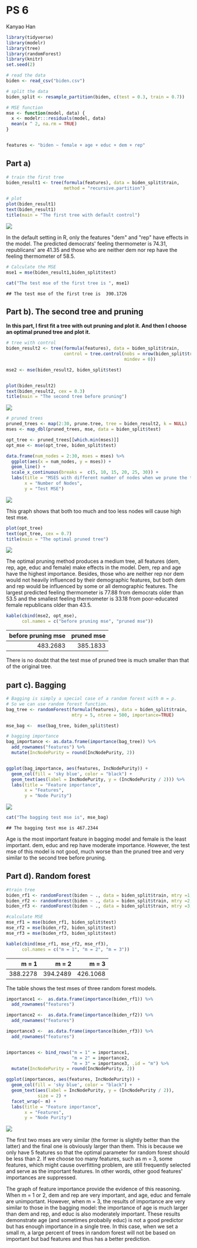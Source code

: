 PS 6
================
Kanyao Han

``` r
library(tidyverse)
library(modelr)
library(tree)
library(randomForest)
library(knitr)
set.seed(2)
```

``` r
# read the data
biden <- read_csv("biden.csv")

# split the data
biden_split <- resample_partition(biden, c(test = 0.3, train = 0.7))

# MSE function
mse <- function(model, data) {
  x <- modelr:::residuals(model, data)
  mean(x ^ 2, na.rm = TRUE)
}


features <- "biden ~ female + age + educ + dem + rep"
```

Part a)
-------

``` r
# train the first tree
biden_result1 <- tree(formula(features), data = biden_split$train,
                      method = "recursive.partition")
```

``` r
# plot
plot(biden_result1)
text(biden_result1) 
title(main = "The first tree with default control")
```

![](PS_6_files/figure-markdown_github-ascii_identifiers/unnamed-chunk-4-1.png)

In the default setting in R, only the features "dem" and "rep" have effects in the model. The predicted democrats' feeling thermometer is 74.31, republicans' are 41.35 and those who are neither dem nor rep have the feeling thermometer of 58.5.

``` r
# Calculate the MSE
mse1 = mse(biden_result1,biden_split$test)

cat("The test mse of the first tree is ", mse1)
```

    ## The test mse of the first tree is  390.1726

Part b). The second tree and pruning
------------------------------------

**In this part, I first fit a tree with out pruning and plot it. And then I choose an optimal pruned tree and plot it.**

``` r
# tree with control
biden_result2 <- tree(formula(features), data = biden_split$train,
                      control = tree.control(nobs = nrow(biden_split$train),
                                             mindev = 0))

mse2 <- mse(biden_result2, biden_split$test)


plot(biden_result2)
text(biden_result2, cex = 0.3) 
title(main = "The second tree before pruning")
```

![](PS_6_files/figure-markdown_github-ascii_identifiers/unnamed-chunk-6-1.png)

``` r
# pruned trees
pruned_trees <- map(2:30, prune.tree, tree = biden_result2, k = NULL)
mses <- map_dbl(pruned_trees, mse, data = biden_split$test)

opt_tree <- pruned_trees[[which.min(mses)]]
opt_mse <- mse(opt_tree, biden_split$test)

data.frame(num_nodes = 2:30, mses = mses) %>%
  ggplot(aes(x = num_nodes, y = mses)) +
  geom_line() + 
  scale_x_continuous(breaks =  c(5, 10, 15, 20, 25, 30)) +
  labs(title = "MSES with different number of nodes when we prune the tree",
       x = "Number of Nodes",
       y = "Test MSE")
```

![](PS_6_files/figure-markdown_github-ascii_identifiers/unnamed-chunk-7-1.png)

This graph shows that both too much and too less nodes will cause high test mse.

``` r
plot(opt_tree)
text(opt_tree, cex = 0.7)
title(main = "The optimal pruned tree")
```

![](PS_6_files/figure-markdown_github-ascii_identifiers/unnamed-chunk-8-1.png)

The optimal pruning method produces a medium tree, all features (dem, rep, age, educ and female) make effects in the model. Dem, rep and age have the highest importance. Besides, those who are neither rep nor dem would not heavily influenced by their demographic features, but both dem and rep would be influenced by some or all demographic features. The largest predicted feeling thermometer is 77.88 from democrats older than 53.5 and the smallest feeling thermometer is 33.18 from poor-educated female republicans older than 43.5.

``` r
kable(cbind(mse2, opt_mse),
      col.names = c("before pruning mse", "pruned mse"))
```

|  before pruning mse|  pruned mse|
|-------------------:|-----------:|
|            483.2683|    385.1833|

There is no doubt that the test mse of pruned tree is much smaller than that of the original tree.

part c). Bagging
----------------

``` r
# Bagging is simply a special case of a random forest with m = p. 
# So we can use random forest function.
bag_tree <- randomForest(formula(features), data = biden_split$train, 
                         mtry = 5, ntree = 500, importance=TRUE)

mse_bag <-  mse(bag_tree, biden_split$test)
```

``` r
# bagging importance
bag_importance <- as.data.frame(importance(bag_tree)) %>%
  add_rownames("features") %>%
  mutate(IncNodePurity = round(IncNodePurity, 2))


ggplot(bag_importance, aes(features, IncNodePurity)) +
  geom_col(fill = 'sky blue', color = "black") +
  geom_text(aes(label = IncNodePurity, y = (IncNodePurity / 2))) %>%
  labs(title = "Feature importance",
       x = "Features",
       y = "Node Purity")
```

![](PS_6_files/figure-markdown_github-ascii_identifiers/unnamed-chunk-11-1.png)

``` r
cat("The bagging test mse is", mse_bag)
```

    ## The bagging test mse is 467.2344

Age is the most important feature in bagging model and female is the least important. dem, educ and rep have moderate importance. However, the test mse of this model is not good, much worse than the pruned tree and very similar to the second tree before pruning.

Part d). Random forest
----------------------

``` r
#train tree
biden_rf1 <- randomForest(biden ~ ., data = biden_split$train, mtry =1,ntree = 500)
biden_rf2 <- randomForest(biden ~ ., data = biden_split$train, mtry =2,ntree = 500)
biden_rf3 <- randomForest(biden ~ ., data = biden_split$train, mtry =3,ntree = 500)
```

``` r
#calculate MSE
mse_rf1 = mse(biden_rf1, biden_split$test)
mse_rf2 = mse(biden_rf2, biden_split$test)
mse_rf3 = mse(biden_rf3, biden_split$test)

kable(cbind(mse_rf1, mse_rf2, mse_rf3),
      col.names = c("m = 1", "m = 2", "m = 3"))
```

|     m = 1|     m = 2|     m = 3|
|---------:|---------:|---------:|
|  388.2278|  394.2489|  426.1068|

The table shows the test mses of three random forest models.

``` r
importance1 <-  as.data.frame(importance(biden_rf1)) %>%
  add_rownames("features")

importance2 <-  as.data.frame(importance(biden_rf2)) %>%
  add_rownames("features")

importance3 <-  as.data.frame(importance(biden_rf3)) %>%
  add_rownames("features")


importances <- bind_rows("m = 1" = importance1, 
                         "m = 2" = importance2, 
                         "m = 3" = importance3, .id = "m") %>%
  mutate(IncNodePurity = round(IncNodePurity, 2))

ggplot(importances, aes(features, IncNodePurity)) +
  geom_col(fill = 'sky blue', color = "black") +
  geom_text(aes(label = IncNodePurity, y = (IncNodePurity / 2)),
            size = 2) +
  facet_wrap(~ m) +
  labs(title = "Feature importance",
       x = "Features",
       y = "Node Purity")
```

![](PS_6_files/figure-markdown_github-ascii_identifiers/unnamed-chunk-15-1.png)

The first two mses are very similar (the former is slightly better than the latter) and the final one is obviously larger than them. This is because we only have 5 features so that the optimal parameter for random forest should be less than 2. If we choose too many features, such as m = 3, some features, which might cause overfitting problem, are still frequently selected and serve as the important features. In other words, other good features' importances are suppressed.

The graph of feature importance provide the evidence of this reasoning. When m = 1 or 2, dem and rep are very important, and age, educ and female are unimportant. However, when m = 3, the results of importance are very similar to those in the bagging model: the importance of age is much larger than dem and rep, and educ is also moderately important. These results demonstrate age (and sometimes probabily educ) is not a good predictor but has enough importance in a single tree. In this case, when we set a small m, a large percent of trees in random forest will not be based on important but bad features and thus has a better prediction.
